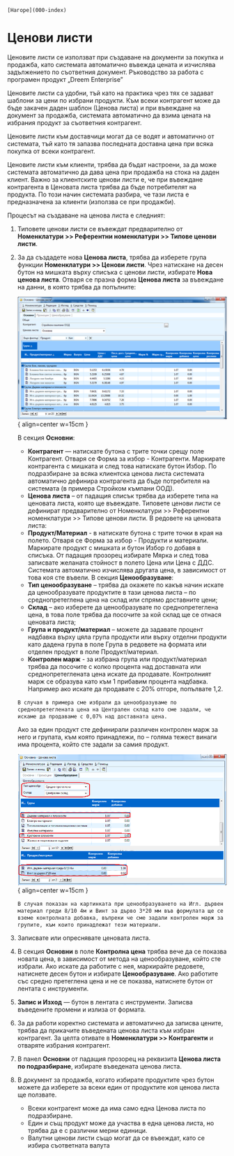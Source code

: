 ```{only} html
[Нагоре](000-index)
```

# Ценови листи

Ценовите листи се използват при създаване на документи за покупка и продажба, като
системата автоматично въвежда цената и изчислява задължението по съответния документ.
Ръководство за работа с програмен продукт „Dreem Enterprise”

Ценовите листи са удобни, тъй като на практика чрез тях се задават шаблони за цени по избрани продукти. Към всеки контрагент може да бъде закачен даден шаблон (Ценова листа) и при въвеждане на документ за продажба, системата автоматично да взима цената на избрания продукт за съответния контрагент.

Ценовите листи към доставчици могат да се водят и автоматично от системата, тъй като тя
запазва последната доставна цена при всяка покупка от всеки контрагент.

Ценовите листи към клиенти, трябва да бъдат настроени, за да може системата
автоматично да дава цена при продажба на стока на даден клиент. Важно за клиентските ценови листи е, че при въвеждане контрагента в Ценовата листа трябва да бъде потребителят на продукта. По този начин системата разбира, че тази листа е предназначена за клиенти (използва се при продажби).

Процесът на създаване на ценова листа е следният:

 1) Типовете ценови листи се въвеждат предварително от **Номенклатури >> Референтни
номенклатури >> Типове ценови листи**.

 2) За да създадете нова **Ценова листа**, трябва да изберете група функции **Номенклатури >>
Ценови листи**. Чрез натискане на десен бутон на мишката върху списъка с ценови листи,
избирате **Нова ценова листа**. Отваря се празна форма **Ценова листа** за въвеждане на данни, в
която трябва да попълните:

    ![Форма за Ценови листи](903-price-list-form.png){ align=center w=15cm }

    В секция **Основни**:
    - **Контрагент** — натискате бутона с трите точки срещу поле Контрагент. Отваря се
Форма за избор - Контрагенти. Маркирате контрагента с мишката и след това натискате бутон
Избор. По подразбиране за всяка клиентска ценова листа системата автоматично дефинира
контрагента да бъде потребителя на системата (в примера Стройком къмпани ООД).
    - **Ценова листа** – от падащия списък трябва да изберете типа на ценовата листа, която
ще въвеждате. Типовете ценови листи се дефинират предварително от Номенклатури >>
Референтни номенклатури >> Типове ценови листи.
В редовете на ценовата листа:
    - **Продукт/Материал** - в натискате бутона с трите точки в края на полето. Отваря се
Форма за избор - Продукти и материали. Маркирате продукт с мишката и бутон Избор го
добавя в списъка. От падащия прозорец избирате Мярка и след това записвате желаната стойност
в полето Цена или Цена с ДДС. Системата автоматично изчислява другата цена, в зависимост от
това коя сте въвели.
    В секция **Ценообразуване**:
    - **Тип ценообразуване** – трябва да окажете по какъв начин искате да ценообразувате
продуктите в тази ценова листа – по среднопретеглена цена на склад или спрямо доставните цени;
    - **Склад** – ако изберете да ценообразувате по среднопретеглена цена, в това поле
трябва да посочите за кой склад ще се отнася ценовата листа;
    - **Група и продукт/материал** – можете да задавате процент надбавка върху цяла
група продукти или върху отделни продукти като дадена група в поле Група в редовете на
формата или отделен продукт в поле Продукт/материал.
    - **Контролен марж** - за избрана група или продукт/материал трябва да посочите с
колко процента над доставната или среднопретеглената цена искате да продавате. Контролният
марж се образува като към 1 прибавим процента надбавка. Например ако искате да продавате с
20% отгоре, попълвате 1,2.

    ```{tip}
    В случая в примера сме избрали да ценообразуваме по среднопретеглената цена на Централен склад като сме задали, че искаме да продаваме с 0,07% над доставната цена.
    ```

    Ако за един продукт сте дефинирали различен контролен марж за него и групата, към която
принадлежи, по – голяма тежест винаги има процента, който сте задали за самия продукт.

    ![Ценообразуване](904-price-list-pricemake.png){ align=center w=15cm }

    ```{tip}
    В случая показан на картинката при ценообразуването на Игл. дървен материал греди 8/10 4м и Винт за дърво 3*20 мм във формулата ще се вземе контролната добавка, въпреки че сме задали контролен марж за групите, към които принадлежат тези материали.
    ```

 3) Записвате или опреснявате ценовата листа.

 4) В секция **Основни** в поле **Контролна цена** трябва вече да се показва новата цена, в
зависимост от метода на ценообразуване, който сте избрали. Ако искате да работите с нея,
маркирайте редовете, натиснете десен бутон и избирате **Ценообразуване**. Ако работите със
средно претеглена цена и не се показва, натиснете бутон
от лентата с инструменти.

 5) **Запис и Изход** — бутон в лентата с инструменти. Записва въведените промени и излиза от
формата.

 6) За да работи коректно системата и автоматично да записва цените, трябва да прикачите
въведената ценова листа към избран контрагент. За целта отивате в **Номенклатури >>
Контрагенти** и отваряте избрания контрагент.

 7) В панел **Основни** от падащия прозорец на реквизита **Ценова листа по подразбиране**,
избирате въведената ценова листа.

 8) В документ за продажба, когато избирате продуктите чрез бутон
можете да изберете за
всеки един от продуктите коя ценова листа ще ползвате.
    - Всеки контрагент може да има само една Ценова листа по подразбиране.
    - Един и същ продукт може да участва в една ценова листа, но трябва да е с различни
мерни единици.
    - Валутни ценови листи също могат да се въвеждат, като се избира съответната валута
